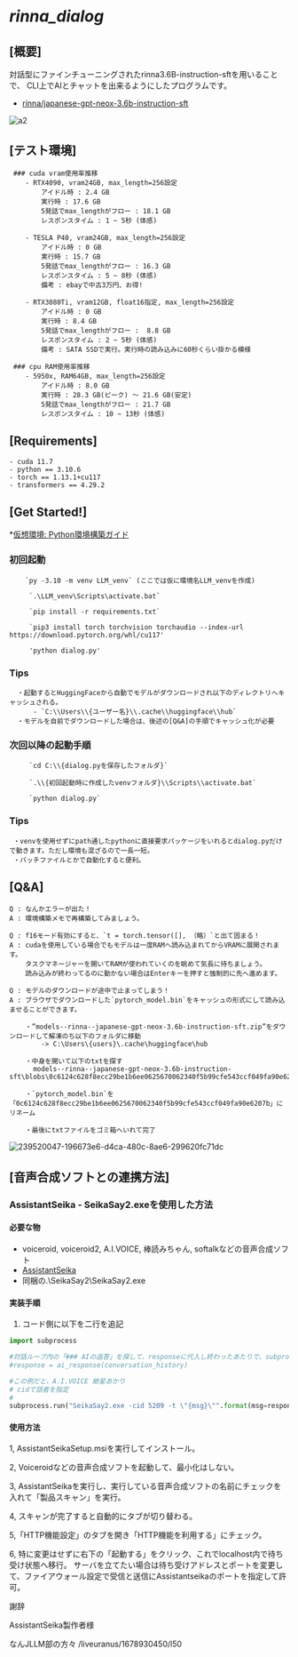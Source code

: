 # ***rinna_dialog***

## [概要]

対話型にファインチューニングされたrinna3.6B-instruction-sftを用いることで、
CLI上でAIとチャットを出来るようにしたプログラムです。
    
* [rinna/japanese-gpt-neox-3.6b-instruction-sft](https://huggingface.co/rinna/japanese-gpt-neox-3.6b-instruction-sft)
  
![a2](https://github.com/AlgosErgo/rinna_dialog/assets/122419883/7d34f584-2184-489e-9dcf-6594c72a50b0)




## [テスト環境]
     ### cuda vram使用率推移
        - RTX4090, vram24GB, max_length=256設定
            アイドル時 : 2.4 GB
            実行時 : 17.6 GB
            5発話でmax_lengthがフロー : 18.1 GB
            レスポンスタイム : 1 ~ 5秒 (体感)

        - TESLA P40, vram24GB, max_length=256設定
            アイドル時 : 0 GB
            実行時 : 15.7 GB
            5発話でmax_lengthがフロー : 16.3 GB
            レスポンスタイム : 5 ~ 8秒 (体感)
            備考 : ebayで中古3万円、お得!

        - RTX3080Ti, vram12GB, float16指定, max_length=256設定
            アイドル時 : 0 GB
            実行時 : 8.4 GB
            5発話でmax_lengthがフロー :  8.8 GB
            レスポンスタイム : 2 ~ 5秒 (体感)
            備考 : SATA SSDで実行。実行時の読み込みに60秒くらい掛かる模様
            
     ### cpu RAM使用率推移
        - 5950x, RAM64GB, max_length=256設定
            アイドル時 : 8.0 GB
            実行時 : 28.3 GB(ピーク) ～ 21.6 GB(安定)
            5発話でmax_lengthがフロー : 21.7 GB
            レスポンスタイム : 10 ~ 13秒 (体感)
            
            
## [Requirements]          
```
- cuda 11.7
- python == 3.10.6
- torch == 1.13.1+cu117
- transformers == 4.29.2
```
    
    
## [Get Started!]

   *[仮想環境: Python環境構築ガイド](https://www.python.jp/install/windows/venv.html)
   
   ### 初回起動

        `py -3.10 -m venv LLM_venv` (ここでは仮に環境名LLM_venvを作成)
    
         `.\LLM_venv\Scripts\activate.bat`

         `pip install -r requirements.txt`

         `pip3 install torch torchvision torchaudio --index-url https://download.pytorch.org/whl/cu117'
 
         'python dialog.py'

   ### Tips
      ・起動するとHuggingFaceから自動でモデルがダウンロードされ以下のディレクトリへキャッシュされる。
          - `C:\\Users\\{ユーザー名}\\.cache\\huggingface\\hub`
      ・モデルを自前でダウンロードした場合は、後述の[Q&A]の手順でキャッシュ化が必要
   
   
   ### 次回以降の起動手順
         `cd C:\\{dialog.pyを保存したフォルダ}`
         
         `.\\{初回起動時に作成したvenvフォルダ}\\Scripts\\activate.bat`
         
         `python dialog.py`

   ### Tips
     ・venvを使用せずにpath通したpythonに直接要求パッケージをいれるとdialog.pyだけで動きます。ただし環境も混ざるので一長一短。
     ・バッチファイルとかで自動化すると便利。


## [Q&A]

    Q : なんかエラーが出た！
    A : 環境構築メモで再構築してみましょう。

    Q : f16モード有効にすると、`t = torch.tensor([], （略）`と出て固まる！
    A : cudaを使用している場合でもモデルは一度RAMへ読み込まれてからVRAMに展開されます。
        タスクマネージャーを開いてRAMが使われていくのを眺めて気長に待ちましょう。
        読み込みが終わってるのに動かない場合はEnterキーを押すと強制的に先へ進めます。

    Q : モデルのダウンロードが途中で止まってしまう！
    A : ブラウザでダウンロードした`pytorch_model.bin`をキャッシュの形式にして読み込ませることができます。

        ・”models--rinna--japanese-gpt-neox-3.6b-instruction-sft.zip”をダウンロードして解凍のち以下のフォルダに移動
            -> C:\Users\{users}\.cache\huggingface\hub

        ・中身を開いて以下のtxtを探す
          models--rinna--japanese-gpt-neox-3.6b-instruction-sft\blobs\0c6124c628f8ecc29be1b6ee0625670062340f5b99cfe543ccf049fa90e6207b.txt

        ・`pytorch_model.bin`を「0c6124c628f8ecc29be1b6ee0625670062340f5b99cfe543ccf049fa90e6207b」にリネーム

        ・最後にtxtファイルをゴミ箱へいれて完了

![239520047-196673e6-d4ca-480c-8ae6-299620fc71dc](https://github.com/AlgosErgo/rinna_dialog/assets/122419883/2dfa69e9-5cc8-4172-86b0-543a1d2de697)

    
## [音声合成ソフトとの連携方法]

### AssistantSeika - SeikaSay2.exeを使用した方法

#### 必要な物

- voiceroid, voiceroid2, A.I.VOICE, 棒読みちゃん, softalkなどの音声合成ソフト
- [AssistantSeika](https://wiki.hgotoh.jp/documents/tools/assistantseika/assistantseika-001a)
- 同梱の.\SeikaSay2\SeikaSay2.exe

#### 実装手順

1. コード側に以下を二行を追記

```python
import subprocess

#対話ループ内の「### AIの返答」を探して、responseに代入し終わったあたりで、subprocessでSeikaSay2.exeに投げる。
#response = ai_response(conversation_history)

#この例だと、A.I.VOICE 紲星あかり
# cidで話者を指定
#
subprocess.run("SeikaSay2.exe -cid 5209 -t \"{msg}\"".format(msg=response))
```

#### 使用方法

1, AssistantSeikaSetup.msiを実行してインストール。

2, Voiceroidなどの音声合成ソフトを起動して、最小化はしない。

3, AssistantSeikaを実行し、実行している音声合成ソフトの名前にチェックを入れて「製品スキャン」を実行。

4, スキャンが完了すると自動的にタブが切り替わる。
   
5,「HTTP機能設定」のタブを開き「HTTP機能を利用する」にチェック。
   
6, 特に変更はせずに右下の「起動する」をクリック、これでlocalhost内で待ち受け状態へ移行。
   サーバを立てたい場合は待ち受けアドレスとポートを変更して、ファイアウォール設定で受信と送信にAssistantseikaのポートを指定して許可。







謝辞

AssistantSeika製作者様

なんJLLM部の方々
/liveuranus/1678930450/l50



